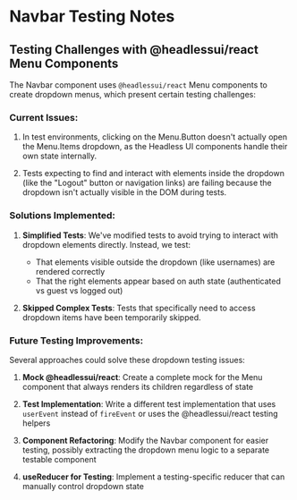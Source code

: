 # Navbar Testing Notes

## Testing Challenges with @headlessui/react Menu Components

The Navbar component uses `@headlessui/react` Menu components to create dropdown menus, which present certain testing challenges:

### Current Issues:

1. In test environments, clicking on the Menu.Button doesn't actually open the Menu.Items dropdown, as the Headless UI components handle their own state internally.

2. Tests expecting to find and interact with elements inside the dropdown (like the "Logout" button or navigation links) are failing because the dropdown isn't actually visible in the DOM during tests.

### Solutions Implemented:

1. **Simplified Tests**: We've modified tests to avoid trying to interact with dropdown elements directly. Instead, we test:

   - That elements visible outside the dropdown (like usernames) are rendered correctly
   - That the right elements appear based on auth state (authenticated vs guest vs logged out)

2. **Skipped Complex Tests**: Tests that specifically need to access dropdown items have been temporarily skipped.

### Future Testing Improvements:

Several approaches could solve these dropdown testing issues:

1. **Mock @headlessui/react**: Create a complete mock for the Menu component that always renders its children regardless of state

2. **Test Implementation**: Write a different test implementation that uses `userEvent` instead of `fireEvent` or uses the @headlessui/react testing helpers

3. **Component Refactoring**: Modify the Navbar component for easier testing, possibly extracting the dropdown menu logic to a separate testable component

4. **useReducer for Testing**: Implement a testing-specific reducer that can manually control dropdown state
